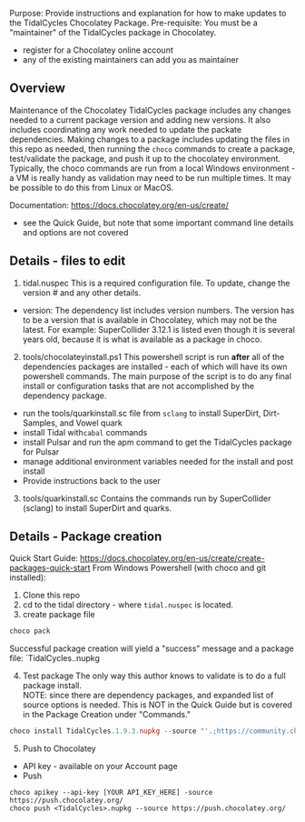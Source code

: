 Purpose: Provide instructions and explanation for how to make updates to the TidalCycles Chocolatey Package. 
Pre-requisite: You must be a "maintainer" of the TidalCycles package in Chocolatey. 
  - register for a Chocolatey online account
  - any of the existing maintainers can add you as maintainer

## Overview
Maintenance of the Chocolatey TidalCycles package includes any changes needed to a current package version and adding new versions.
It also includes coordinating any work needed to update the packate dependencies. Making changes to a package includes updating the files in this repo as needed, then running the `choco` commands to create a package, test/validate the package, and push it up to the chocolatey environment. Typically, the choco commands are run from a local Windows environment - a VM is really handy as validation may need to be run multiple times. It may be possible to do this from Linux or MacOS. 

Documentation: https://docs.chocolatey.org/en-us/create/
- see the Quick Guide, but note that some important command line details and options are not covered

## Details - files to edit
1. tidal.nuspec
This is a required configuration file. To update, change the version # and any other details. 
  - version: The dependency list includes version numbers. The version has to be a version that is available in Chocolatey, which may not be the latest. For example: SuperCollider 3.12.1 is listed even though it is several years old, because it is what is available as a package in choco. 

2. tools/chocolateyinstall.ps1
This powershell script is run **after** all of the dependencies packages are installed - each of which will have its own powershell commands. The main purpose of the script is to do any final install or configuration tasks that are not accomplished by the dependency package. 
  - run the tools/quarkinstall.sc file from `sclang` to install SuperDirt, Dirt-Samples, and Vowel quark
  - install Tidal with`cabal` commands
  - install Pulsar and run the apm command to get the TidalCycles package for Pulsar
  - manage additional environment variables needed for the install and post install
  - Provide instructions back to the user

3. tools/quarkinstall.sc
Contains the commands run by SuperCollider (sclang) to install SuperDirt and quarks.

## Details - Package creation
Quick Start Guide: https://docs.chocolatey.org/en-us/create/create-packages-quick-start
From Windows Powershell (with choco and git installed):
1. Clone this repo
2. cd to the tidal directory - where `tidal.nuspec` is located.
3. create package file

```powershell
choco pack
```

Successful package creation will yield a "success" message and a package file: `TidalCycles.<version>.nupkg

4. Test package
The only way this author knows to validate is to do a full package install.  
NOTE: since there are dependency packages, and expanded list of source options is needed. This is NOT in the Quick Guide but is covered in the Package Creation under "Commands."

```powershell
choco install TidalCycles.1.9.3.nupkg --source "'.;https://community.chocolatey.org/api/v2'"
```

5. Push to Chocolatey
  - API key - available on your Account page
  - Push

```
choco apikey --api-key [YOUR API_KEY_HERE] -source https://push.chocolatey.org/
choco push <TidalCycles>.nupkg --source https://push.chocolatey.org/
